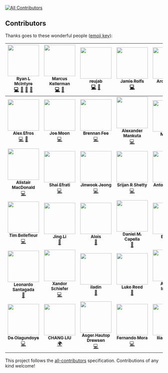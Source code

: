 
[![All Contributors](https://img.shields.io/badge/all_contributors-40-orange.svg?style=flat-square)](#contributors)
## Contributors

Thanks goes to these wonderful people ([emoji key](https://github.com/kentcdodds/all-contributors#emoji-key)):

<!-- ALL-CONTRIBUTORS-LIST:START - Do not remove or modify this section -->
| [<img src="https://avatars0.githubusercontent.com/u/8083459?v=4" width="100px;"/><br /><sub><b>Ryan L McIntyre</b></sub>](http://RyanLMcIntyre.com)<br />[💻](https://github.com/ryanoasis/nerd-fonts/commits?author=ryanoasis "Code") [📖](https://github.com/ryanoasis/nerd-fonts/commits?author=ryanoasis "Documentation") [🎨](#design-ryanoasis "Design") [👀](#review-ryanoasis "Reviewed Pull Requests") | [<img src="https://avatars3.githubusercontent.com/u/4368882?v=4" width="100px;"/><br /><sub><b>Marcus Kellerman</b></sub>](https://github.com/sharkusk)<br />[💻](https://github.com/ryanoasis/nerd-fonts/commits?author=sharkusk "Code") [👀](#review-sharkusk "Reviewed Pull Requests") | [<img src="https://avatars3.githubusercontent.com/u/23725670?v=4" width="100px;"/><br /><sub><b>reujab</b></sub>](https://github.com/reujab)<br />[💻](https://github.com/ryanoasis/nerd-fonts/commits?author=reujab "Code") [📖](https://github.com/ryanoasis/nerd-fonts/commits?author=reujab "Documentation") | [<img src="https://avatars2.githubusercontent.com/u/288160?v=4" width="100px;"/><br /><sub><b>Jamie Rolfs</b></sub>](http://jamie.rolfs.sh)<br />[💻](https://github.com/ryanoasis/nerd-fonts/commits?author=jrolfs "Code") | [<img src="https://avatars1.githubusercontent.com/u/50637?v=4" width="100px;"/><br /><sub><b>Aron Griffis</b></sub>](http://arongriffis.com)<br />[💻](https://github.com/ryanoasis/nerd-fonts/commits?author=agriffis "Code") [📖](https://github.com/ryanoasis/nerd-fonts/commits?author=agriffis "Documentation") | [<img src="https://avatars2.githubusercontent.com/u/26514778?v=4" width="100px;"/><br /><sub><b>morrme</b></sub>](https://github.com/morrme)<br />[💻](https://github.com/ryanoasis/nerd-fonts/commits?author=morrme "Code") | [<img src="https://avatars1.githubusercontent.com/u/9766?v=4" width="100px;"/><br /><sub><b>Daniel Hahler</b></sub>](https://daniel.hahler.de/)<br />[💻](https://github.com/ryanoasis/nerd-fonts/commits?author=blueyed "Code") [📖](https://github.com/ryanoasis/nerd-fonts/commits?author=blueyed "Documentation") |
| :---: | :---: | :---: | :---: | :---: | :---: | :---: |
| [<img src="https://avatars0.githubusercontent.com/u/1354301?v=4" width="100px;"/><br /><sub><b>Alex Efros</b></sub>](https://powerman.name/)<br />[💻](https://github.com/ryanoasis/nerd-fonts/commits?author=powerman "Code") [📖](https://github.com/ryanoasis/nerd-fonts/commits?author=powerman "Documentation") | [<img src="https://avatars3.githubusercontent.com/u/845857?v=4" width="100px;"/><br /><sub><b>Joe Moon</b></sub>](https://joe.xoxomoon.com)<br />[💻](https://github.com/ryanoasis/nerd-fonts/commits?author=sodiumjoe "Code") | [<img src="https://avatars3.githubusercontent.com/u/607863?v=4" width="100px;"/><br /><sub><b>Brennan Fee</b></sub>](https://github.com/brennanfee)<br />[💻](https://github.com/ryanoasis/nerd-fonts/commits?author=brennanfee "Code") | [<img src="https://avatars3.githubusercontent.com/u/7405?v=4" width="100px;"/><br /><sub><b>Alexander Mankuta</b></sub>](https://pointless.one/)<br />[💻](https://github.com/ryanoasis/nerd-fonts/commits?author=pointlessone "Code") | [<img src="https://avatars2.githubusercontent.com/u/10278096?v=4" width="100px;"/><br /><sub><b>Melanie</b></sub>](http://berkley.io)<br />[👀](#review-her "Reviewed Pull Requests") [📖](https://github.com/ryanoasis/nerd-fonts/commits?author=her "Documentation") | [<img src="https://avatars3.githubusercontent.com/u/145816?v=4" width="100px;"/><br /><sub><b>David McKay</b></sub>](https://rawkode.io)<br />[💻](https://github.com/ryanoasis/nerd-fonts/commits?author=rawkode "Code") [📖](https://github.com/ryanoasis/nerd-fonts/commits?author=rawkode "Documentation") | [<img src="https://avatars3.githubusercontent.com/u/714?v=4" width="100px;"/><br /><sub><b>Kevin Ballard</b></sub>](http://kevin.sb.org)<br />[💻](https://github.com/ryanoasis/nerd-fonts/commits?author=kballard "Code") [📖](https://github.com/ryanoasis/nerd-fonts/commits?author=kballard "Documentation") |
| [<img src="https://avatars1.githubusercontent.com/u/1218446?v=4" width="100px;"/><br /><sub><b>Alistair MacDonald</b></sub>](https://f1lt3r.io)<br />[💻](https://github.com/ryanoasis/nerd-fonts/commits?author=F1LT3R "Code") | [<img src="https://avatars1.githubusercontent.com/u/899702?v=4" width="100px;"/><br /><sub><b>Shai Efrati</b></sub>](http://shaief.com)<br />[💻](https://github.com/ryanoasis/nerd-fonts/commits?author=shaief "Code") | [<img src="https://avatars2.githubusercontent.com/u/6695226?v=4" width="100px;"/><br /><sub><b>Jinwook Jeong</b></sub>](https://github.com/theGivingTree)<br />[💻](https://github.com/ryanoasis/nerd-fonts/commits?author=theGivingTree "Code") | [<img src="https://avatars3.githubusercontent.com/u/1744347?v=4" width="100px;"/><br /><sub><b>Srijan R Shetty</b></sub>](http://srijanshetty.in)<br />[💻](https://github.com/ryanoasis/nerd-fonts/commits?author=srijanshetty "Code") | [<img src="https://avatars1.githubusercontent.com/u/524706?v=4" width="100px;"/><br /><sub><b>Antoine Rahier</b></sub>](https://github.com/Twanislas)<br />[💻](https://github.com/ryanoasis/nerd-fonts/commits?author=Twanislas "Code") | [<img src="https://avatars3.githubusercontent.com/u/8861305?v=4" width="100px;"/><br /><sub><b>Andy Bearman</b></sub>](https://github.com/andybearman)<br />[📖](https://github.com/ryanoasis/nerd-fonts/commits?author=andybearman "Documentation") | [<img src="https://avatars1.githubusercontent.com/u/3309784?v=4" width="100px;"/><br /><sub><b>Aidan Harris</b></sub>](https://aidanharr.is)<br />[💻](https://github.com/ryanoasis/nerd-fonts/commits?author=aidanharris "Code") |
| [<img src="https://avatars2.githubusercontent.com/u/593185?v=4" width="100px;"/><br /><sub><b>Tim Bellefleur</b></sub>](https://github.com/nomoon)<br />[💻](https://github.com/ryanoasis/nerd-fonts/commits?author=nomoon "Code") | [<img src="https://avatars2.githubusercontent.com/u/352956?v=4" width="100px;"/><br /><sub><b>Jing Li</b></sub>](http://basgeekball.com)<br />[📖](https://github.com/ryanoasis/nerd-fonts/commits?author=thyrlian "Documentation") | [<img src="https://avatars2.githubusercontent.com/u/3449303?v=4" width="100px;"/><br /><sub><b>Alois</b></sub>](http://aloisdg.github.io/)<br />[📖](https://github.com/ryanoasis/nerd-fonts/commits?author=aloisdg "Documentation") | [<img src="https://avatars1.githubusercontent.com/u/3533182?v=4" width="100px;"/><br /><sub><b>Daniel M. Capella</b></sub>](https://danielcapella.com)<br />[📖](https://github.com/ryanoasis/nerd-fonts/commits?author=polyzen "Documentation") | [<img src="https://avatars2.githubusercontent.com/u/1146921?v=4" width="100px;"/><br /><sub><b>Bin Ury</b></sub>](http://twitter.com/bin_ury)<br />[📖](https://github.com/ryanoasis/nerd-fonts/commits?author=teddy-error "Documentation") | [<img src="https://avatars2.githubusercontent.com/u/21279036?v=4" width="100px;"/><br /><sub><b>Omar Baradei</b></sub>](https://github.com/OmarB97)<br />[📖](https://github.com/ryanoasis/nerd-fonts/commits?author=OmarB97 "Documentation") | [<img src="https://avatars0.githubusercontent.com/u/184714?v=4" width="100px;"/><br /><sub><b>Ricardo Bánffy</b></sub>](http://about.me/rbanffy)<br />[📖](https://github.com/ryanoasis/nerd-fonts/commits?author=rbanffy "Documentation") |
| [<img src="https://avatars3.githubusercontent.com/u/225897?v=4" width="100px;"/><br /><sub><b>Leonardo Santagada</b></sub>](https://github.com/santagada)<br />[📖](https://github.com/ryanoasis/nerd-fonts/commits?author=santagada "Documentation") | [<img src="https://avatars1.githubusercontent.com/u/1187078?v=4" width="100px;"/><br /><sub><b>Xandor Schiefer</b></sub>](https://twitter.com/zeorin)<br />[💻](https://github.com/ryanoasis/nerd-fonts/commits?author=zeorin "Code") | [<img src="https://avatars3.githubusercontent.com/u/3768247?v=4" width="100px;"/><br /><sub><b>iladin</b></sub>](https://github.com/iladin)<br />[📖](https://github.com/ryanoasis/nerd-fonts/commits?author=iladin "Documentation") | [<img src="https://avatars0.githubusercontent.com/u/6800091?v=4" width="100px;"/><br /><sub><b>Luke Reed</b></sub>](https://github.com/lucasreed)<br />[📖](https://github.com/ryanoasis/nerd-fonts/commits?author=lucasreed "Documentation") | [<img src="https://avatars1.githubusercontent.com/u/6353225?v=4" width="100px;"/><br /><sub><b>Andrew Imeson</b></sub>](https://andrewimeson.com)<br />[💻](https://github.com/ryanoasis/nerd-fonts/commits?author=andrewimeson "Code") | [<img src="https://avatars3.githubusercontent.com/u/22199708?v=4" width="100px;"/><br /><sub><b>Alexey Salangin</b></sub>](https://github.com/magauran)<br />[🌍](#translation-magauran "Translation") | [<img src="https://avatars3.githubusercontent.com/u/1525809?v=4" width="100px;"/><br /><sub><b>Ben Brooks</b></sub>](https://bbrks.me)<br />[💻](https://github.com/ryanoasis/nerd-fonts/commits?author=bbrks "Code") |
| [<img src="https://avatars3.githubusercontent.com/u/15131502?v=4" width="100px;"/><br /><sub><b>De Olagundoye</b></sub>](https://github.com/de-olagundoye)<br />[💻](https://github.com/ryanoasis/nerd-fonts/commits?author=de-olagundoye "Code") | [<img src="https://avatars2.githubusercontent.com/u/6120130?v=4" width="100px;"/><br /><sub><b>CHANG LIU</b></sub>](https://github.com/hiby90hou)<br />[🌍](#translation-hiby90hou "Translation") | [<img src="https://avatars2.githubusercontent.com/u/568036?v=4" width="100px;"/><br /><sub><b>Asger Hautop Drewsen</b></sub>](http://tyilo.com/)<br />[💻](https://github.com/ryanoasis/nerd-fonts/commits?author=Tyilo "Code") | [<img src="https://avatars0.githubusercontent.com/u/3585704?v=4" width="100px;"/><br /><sub><b>Fernando Mora</b></sub>](https://github.com/fernandomora)<br />[💻](https://github.com/ryanoasis/nerd-fonts/commits?author=fernandomora "Code") | [<img src="https://avatars1.githubusercontent.com/u/23266023?v=4" width="100px;"/><br /><sub><b>Ilia Loginov</b></sub>](https://github.com/iloginow)<br />[💻](https://github.com/ryanoasis/nerd-fonts/commits?author=iloginow "Code") |
<!-- ALL-CONTRIBUTORS-LIST:END -->

This project follows the [all-contributors](https://github.com/kentcdodds/all-contributors) specification. Contributions of any kind welcome!